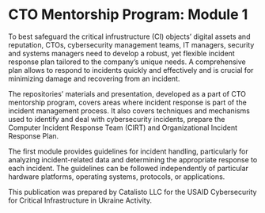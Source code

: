 # CTO Mentorship Program: Module 1

To best safeguard the critical infrustructure (CI) objects’ digital assets and reputation, CTOs, cybersecurity management teams, IT managers, security and systems managers need to develop a robust, yet flexible incident response plan tailored to the company’s unique needs. A comprehensive plan allows to respond to incidents quickly and effectively and is crucial for minimizing damage and recovering from an incident.

The repositories’ materials and presentation, developed as a part of CTO mentorship program, covers areas where incident response is part of the incident management process. It also covers techniques and mechanisms used to identify and deal with cybersecurity incidents, prepare the Computer Incident Response Team (CIRT) and Organizational Incident Response Plan.

The first module provides guidelines for incident handling, particularly for analyzing incident-related data and determining the appropriate response to each incident. The guidelines can be followed independently of particular hardware platforms, operating systems, protocols, or applications. 

This publication was prepared by Catalisto LLC for the USAID Cybersecurity for Critical Infrastructure in Ukraine Activity. 

